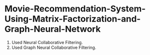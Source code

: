 # Movie-Recommendation-System-Using-Matrix-Factorization-and-Graph-Neural-Network


1) Used Neural Collaborative Filtering.
2) Used Graph Neural Collaborative Filtering.
